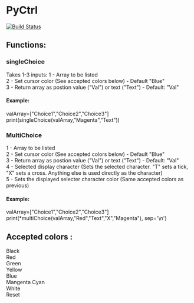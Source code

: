 # PyCtrl
[![Build Status](https://travis-ci.com/Hammie217/PyCtrl.svg?token=2HV22j5ihLUf9pzgZL6y&branch=master)](https://travis-ci.com/Hammie217/PyCtrl)

## Functions:
### singleChoice
Takes 1-3 inputs:
1 - Array to be listed   
2 - Set cursor color (See accepted colors below) - Default "Blue"  
3 - Return array as postion value ("Val") or text ("Text") - Default: "Val"  
#### Example:
valArray=["Choice1","Choice2","Choice3"]  
print(singleChoice(valArray,"Magenta","Text"))   
### MultiChoice
1 - Array to be listed  
2 - Set cursor color (See accepted colors below) - Default "Blue"  
3 - Return array as postion value ("Val") or text ("Text") - Default: "Val"  
4 - Selected display character (Sets the selected character. "T" sets a tick, "X" sets a cross. Anything else is used directly as the character)  
5 - Sets the displayed selecter character color (Same accepted colors as previous)  
#### Example:
valArray=["Choice1","Choice2","Choice3"]  
print(*multiChoice(valArray,"Red","Text","X","Magenta"), sep='\n')  


## Accepted colors :
Black  
Red  
Green  
Yellow   
Blue  
Mangenta 
Cyan  
White  
Reset  